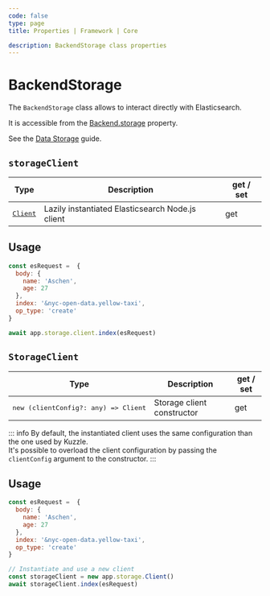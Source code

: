 ```yaml
---
code: false
type: page
title: Properties | Framework | Core

description: BackendStorage class properties
---
```


# BackendStorage

<SinceBadge version="2.8.0" />

The `BackendStorage` class allows to interact directly with Elasticsearch.  

It is accessible from the [Backend.storage](/core/2/framework/classes/backend/properties#storage) property.

See the [Data Storage](/core/2/guides/main-concepts/data-storage#integrated-elasticsearch-client) guide.

## `storageClient`

| Type                  | Description       | get / set |
|-----------------------|-------------------|-----------|
| <pre>[Client](https://www.elastic.co/guide/en/elasticsearch/client/javascript-api/current/api-reference.html)</pre> | Lazily instantiated Elasticsearch Node.js client | get |

## Usage

```js
const esRequest =  {
  body: {
    name: 'Aschen',
    age: 27
  },
  index: '&nyc-open-data.yellow-taxi',
  op_type: 'create'
}

await app.storage.client.index(esRequest)
```

## `StorageClient`

| Type                  | Description       | get / set |
|-----------------------|-------------------|-----------|
| <pre>new (clientConfig?: any) =&gt; Client</pre> | Storage client constructor | get |

::: info
By default, the instantiated client uses the same configuration than the one used by Kuzzle.  
It's possible to overload the client configuration by passing the `clientConfig` argument to the constructor.
:::

## Usage

```js
const esRequest =  {
  body: {
    name: 'Aschen',
    age: 27
  },
  index: '&nyc-open-data.yellow-taxi',
  op_type: 'create'
}

// Instantiate and use a new client
const storageClient = new app.storage.Client()
await storageClient.index(esRequest)
```
